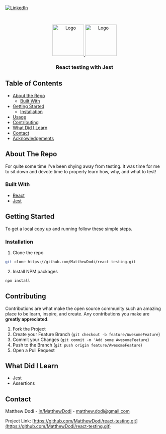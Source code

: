 [![LinkedIn][linkedin-shield]][linkedin-url]

<!-- PROJECT LOGO -->
<br />
<p align="center">
  <a href="https://github.com/othneildrew/Best-README-Template">
    <img src="https://cdn4.iconfinder.com/data/icons/logos-3/600/React.js_logo-512.png" alt="Logo" width="100">
    <img src="https://d2eip9sf3oo6c2.cloudfront.net/tags/images/000/000/940/landscape/jestlogo.png" alt="Logo" width="100">
  </a>

  <h3 align="center">React testing with Jest</h3>
</p>

<!-- TABLE OF CONTENTS -->

## Table of Contents

- [About the Repo](#about-the-repo)
  - [Built With](#built-with)
- [Getting Started](#getting-started)
  - [Installation](#installation)
- [Usage](#usage)
- [Contributing](#contributing)
- [What Did I Learn](#what-did-i-learn)
- [Contact](#contact)
- [Acknowledgements](#acknowledgements)

<!-- ABOUT THE PROJECT -->

## About The Repo

For quite some time I've been shying away from testing. It was time for me to sit down and devote time to properly learn how, why, and what to test!

### Built With

- [React](https://reactjs.org/)
- [Jest](https://jestjs.io/index.html)

<!-- GETTING STARTED -->

## Getting Started

To get a local copy up and running follow these simple steps.

### Installation

1. Clone the repo

```sh
git clone https://github.com/MatthewDodi/react-testing.git
```

2. Install NPM packages

```sh
npm install
```

<!-- CONTRIBUTING -->

## Contributing

Contributions are what make the open source community such an amazing place to be learn, inspire, and create. Any contributions you make are **greatly appreciated**.

1. Fork the Project
2. Create your Feature Branch (`git checkout -b feature/AwesomeFeature`)
3. Commit your Changes (`git commit -m 'Add some AwesomeFeature`)
4. Push to the Branch (`git push origin feature/AwesomeFeature`)
5. Open a Pull Request

## What Did I Learn

- Jest
- Assertions

<!-- CONTACT -->

## Contact

Matthew Dodi - [in/MatthewDodi](https://linkedin.com/in/MatthewDodi) - matthew.dodi@gmail.com

Project Link: [https://github.com/MatthewDodi/react-testing.git](https://github.com/MatthewDodi/react-testing.git)

<!-- MARKDOWN LINKS & IMAGES -->

[linkedin-shield]: https://img.shields.io/badge/-LinkedIn-black.svg?style=flat-square&logo=linkedin&colorB=555
[linkedin-url]: https://linkedin.com/in/MatthewDodi
